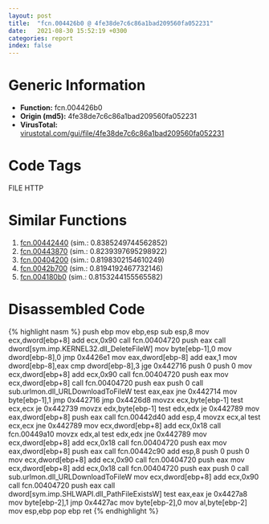 ```yaml
---
layout: post
title:  "fcn.004426b0 @ 4fe38de7c6c86a1bad209560fa052231"
date:   2021-08-30 15:52:19 +0300
categories: report
index: false
---
```


# Generic Information
- **Function:** fcn.004426b0
- **Origin (md5):** 4fe38de7c6c86a1bad209560fa052231
- **VirusTotal:** [virustotal.com/gui/file/4fe38de7c6c86a1bad209560fa052231][virustotal_ref]

# Code Tags
<span class="tag" id="FILE">FILE</span>
<span class="tag" id="HTTP">HTTP</span>


# Similar Functions

1. [fcn.00442440][similar_1_ref] (sim.: 0.8385249744562852)
2. [fcn.00443870][similar_2_ref] (sim.: 0.8239397695298922)
3. [fcn.00404200][similar_3_ref] (sim.: 0.8198302154610249)
4. [fcn.0042b700][similar_4_ref] (sim.: 0.8194192467732146)
5. [fcn.004180b0][similar_5_ref] (sim.: 0.8153244155565582)


# Disassembled Code

{% highlight nasm %}
push ebp
mov ebp,esp
sub esp,8
mov ecx,dword[ebp+8]
add ecx,0x90
call fcn.00404720
push eax
call dword[sym.imp.KERNEL32.dll_DeleteFileW]
mov byte[ebp-1],0
mov dword[ebp-8],0
jmp 0x4426e1
mov eax,dword[ebp-8]
add eax,1
mov dword[ebp-8],eax
cmp dword[ebp-8],3
jge 0x442716
push 0
push 0
mov ecx,dword[ebp+8]
add ecx,0x90
call fcn.00404720
push eax
mov ecx,dword[ebp+8]
call fcn.00404720
push eax
push 0
call sub.urlmon.dll_URLDownloadToFileW
test eax,eax
jne 0x442714
mov byte[ebp-1],1
jmp 0x442716
jmp 0x4426d8
movzx ecx,byte[ebp-1]
test ecx,ecx
je 0x442739
movzx edx,byte[ebp-1]
test edx,edx
je 0x442789
mov eax,dword[ebp+8]
push eax
call fcn.00442d40
add esp,4
movzx ecx,al
test ecx,ecx
jne 0x442789
mov ecx,dword[ebp+8]
add ecx,0x18
call fcn.00449a10
movzx edx,al
test edx,edx
jne 0x442789
mov ecx,dword[ebp+8]
add ecx,0x18
call fcn.00404720
push eax
mov eax,dword[ebp+8]
push eax
call fcn.00442c90
add esp,8
push 0
push 0
mov ecx,dword[ebp+8]
add ecx,0x90
call fcn.00404720
push eax
mov ecx,dword[ebp+8]
add ecx,0x18
call fcn.00404720
push eax
push 0
call sub.urlmon.dll_URLDownloadToFileW
mov ecx,dword[ebp+8]
add ecx,0x90
call fcn.00404720
push eax
call dword[sym.imp.SHLWAPI.dll_PathFileExistsW]
test eax,eax
je 0x4427a8
mov byte[ebp-2],1
jmp 0x4427ac
mov byte[ebp-2],0
mov al,byte[ebp-2]
mov esp,ebp
pop ebp
ret 
{% endhighlight %}


[similar_1_ref]: /report/fcn.00442440@1160595edb203a63cb2ca3ce2ff04f47
[similar_2_ref]: /report/fcn.00443870@4fe38de7c6c86a1bad209560fa052231
[similar_3_ref]: /report/fcn.00404200@f86ab4114e997e148e8eceeac9acf240
[similar_4_ref]: /report/fcn.0042b700@279a61b1e76da49531f1f16fd1102a2d
[similar_5_ref]: /report/fcn.004180b0@279a61b1e76da49531f1f16fd1102a2d
[virustotal_ref]: https://www.virustotal.com/gui/file/4fe38de7c6c86a1bad209560fa052231